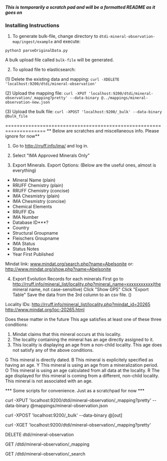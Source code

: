 ***This is temporarily a scratch pad and will be a formatted README as it goes on***

### Installing Instructions

1. To generate bulk-file, change directory to `dtdi-mineral-observation-map/ingest/example` and execute:

`python3 parseOriginalData.py` 

A bulk upload file called `bulk-file` will be generated.

2. To upload file to elasticsearch:

(1) Delete the existing data and mapping: `curl -XDELETE 'localhost:9200/dtdi/mineral-observation'`

(2) Upload the mapping file:
`curl -XPUT 'localhost:9200/dtdi/mineral-observation/_mapping?pretty' --data-binary @../mappings/mineral-observation-new.json`

(3) Upload the bulk file:
`curl -XPOST 'localhost:9200/_bulk' --data-binary @bulk_file`

====================================================================
** Below are scratches and miscellaneous info. Please ignore for now**

1) Go to http://rruff.info/ima/ and log in.

2) Select "IMA Approved Minerals Only"

3) Export Minerals. Export Options: (Below are the useful ones, almost is everything)

  - Mineral Name (plain)
  - RRUFF Chemistry (plain)
  - RRUFF Chemistry (concise)
  - IMA Chesmistry (plain)
  - IMA Chesmistry (concise)
  - Chemical Elements
  - RRUFF IDs
  - IMA Number
  - Database ID***?
  - Country 
  - Structural Groupname
  - Fleischers Groupname
  - IMA Status
  - Status Notes
  - Year First Published

Mindat link: www.mindat.org/search.php?name=Abelsonite
or: http://www.mindat.org/show.php?name=Abelsonite

4) Export Evolution Records for each minerals
First go to http://rruff.info/mineral_list/locality.php?mineral_name=xxxxxxxxxxx(the mineral name, not case-sensitive)
Click "Show GPS"
Click "Export Table"
Save the data from the 3rd column to an csv file. ()

Locality IDs:
http://rruff.info/mineral_list/locality.php?mindat_id=20265
http://www.mindat.org/loc-20265.html




Does these matter in the future
    This age satisfies at least one of these three conditions:
1) Mindat claims that this mineral occurs at this locality.
2) The locality containing the mineral has an age directly assigned to it.
3) This locality is displaying an age from a non-child locality.
    This age does not satisfy any of the above conditions.

 G  This mineral is directly dated.
 B  This mineral is explicitely specified as having an age.
 Y  This mineral is using an age from a mineralization period.
 O  This mineral is using an age calculated from all data at the locality.
 R  The age displayed for this mineral is coming from a different, non-child locality.
  This mineral is not associated with an age.






*** Some scripts for convenience. Just as a scratchpad for now ***


curl -XPUT 'localhost:9200/dtdi/mineral-observation/_mapping?pretty' --data-binary @mappings/mineral-observation.json 


curl -XPOST 'localhost:9200/_bulk' --data-binary @[out]

curl -XGET 'localhost:9200/dtdi/mineral-observation/_mapping?pretty'

DELETE dtdi/mineral-observation

GET /dtdi/mineral-observation/_mapping

GET /dtdi/mineral-observation/_search